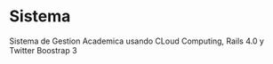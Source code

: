 Sistema
=======

Sistema de Gestion Academica usando CLoud Computing, Rails 4.0 y Twitter Boostrap 3
